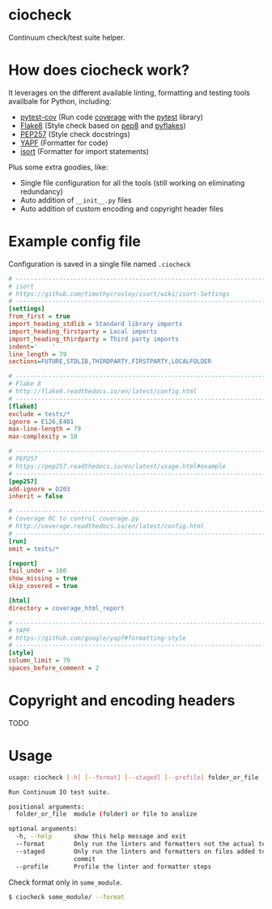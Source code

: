 # ciocheck
Continuum check/test suite helper.

# How does ciocheck work?

It leverages on the different available linting, formatting and testing tools 
availbale for Python, including:
- [pytest-cov](http://pytest-cov.readthedocs.io/en/latest/)  (Run code [coverage](http://coverage.readthedocs.io/en/latest) with the [pytest](http://pytest.org/latest/) library)
- [Flake8](http://flake8.readthedocs.io/en/latest/)  (Style check based on [pep8](https://github.com/PyCQA/pycodestyle) and [pyflakes](https://github.com/pyflakes/pyflakes))
- [PEP257](https://pep257.readthedocs.io/en/latest/)  (Style check docstrings)
- [YAPF](https://github.com/google/yapf)  (Formatter for code)
- [isort](https://github.com/timothycrosley/isort/)  (Formatter for import statements)

Plus some extra goodies, like:
- Single file configuration for all the tools (still working on eliminating 
  redundancy)
- Auto addition of `__init__.py` files
- Auto addition of custom encoding and copyright header files

# Example config file
Configuration is saved in a single file named `.ciocheck`

```ini
# -----------------------------------------------------------------------------
# isort
# https://github.com/timothycrosley/isort/wiki/isort-Settings
# -----------------------------------------------------------------------------
[settings]
from_first = true
import_heading_stdlib = Standard library imports
import_heading_firstparty = Local imports
import_heading_thirdparty = Third party imports
indent='    '
line_length = 79
sections=FUTURE,STDLIB,THIRDPARTY,FIRSTPARTY,LOCALFOLDER

# -----------------------------------------------------------------------------
# Flake 8
# http://flake8.readthedocs.io/en/latest/config.html
# -----------------------------------------------------------------------------
[flake8]
exclude = tests/*
ignore = E126,E401
max-line-length = 79
max-complexity = 10

# -----------------------------------------------------------------------------
# PEP257
# https://pep257.readthedocs.io/en/latest/usage.html#example
# -----------------------------------------------------------------------------
[pep257]
add-ignore = D203
inherit = false

# -----------------------------------------------------------------------------
# Coverage RC to control coverage.py
# http://coverage.readthedocs.io/en/latest/config.html
# -----------------------------------------------------------------------------
[run]
omit = tests/*

[report]
fail_under = 100
show_missing = true
skip_covered = true

[html]
directory = coverage_html_report

# -----------------------------------------------------------------------------
# YAPF
# https://github.com/google/yapf#formatting-style
# -----------------------------------------------------------------------------
[style]
column_limit = 79
spaces_before_comment = 2
```

# Copyright and encoding headers

TODO

# Usage

```bash
usage: ciocheck [-h] [--format] [--staged] [--profile] folder_or_file

Run Continuum IO test suite.

positional arguments:
  folder_or_file  module (folder) or file to analize

optional arguments:
  -h, --help      show this help message and exit
  --format        Only run the linters and formatters not the actual tests
  --staged        Only run the linters and formatters on files added to the
                  commit
  --profile       Profile the linter and formatter steps
```

Check format only in `some_module`.

```bash
$ ciocheck some_module/ --format
```

